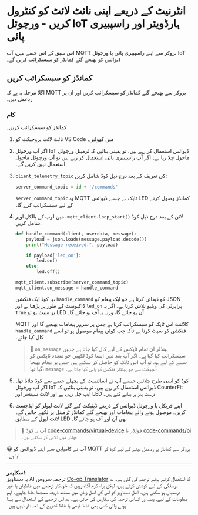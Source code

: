 <!--
CO_OP_TRANSLATOR_METADATA:
{
  "original_hash": "c527ce85d69b1a3875366ec61cbed8aa",
  "translation_date": "2025-08-26T23:09:42+00:00",
  "source_file": "1-getting-started/lessons/4-connect-internet/single-board-computer-commands.md",
  "language_code": "ur"
}
-->
# انٹرنیٹ کے ذریعے اپنی نائٹ لائٹ کو کنٹرول کریں - ورچوئل IoT ہارڈویئر اور راسپبیری پائی

اس سبق کے اس حصے میں، آپ MQTT بروکر سے اپنے راسپبیری پائی یا ورچوئل IoT ڈیوائس کو بھیجے گئے کمانڈز کو سبسکرائب کریں گے۔

## کمانڈز کو سبسکرائب کریں

اگلا مرحلہ یہ ہے کہ MQTT بروکر سے بھیجے گئے کمانڈز کو سبسکرائب کریں اور ان پر ردعمل دیں۔

### کام

کمانڈز کو سبسکرائب کریں۔

1. نائٹ لائٹ پروجیکٹ کو VS Code میں کھولیں۔

1. اگر آپ ورچوئل IoT ڈیوائس استعمال کر رہے ہیں، تو یقینی بنائیں کہ ٹرمینل ورچوئل ماحول چلا رہا ہے۔ اگر آپ راسپبیری پائی استعمال کر رہے ہیں تو آپ ورچوئل ماحول استعمال نہیں کریں گے۔

1. `client_telemetry_topic` کی تعریف کے بعد درج ذیل کوڈ شامل کریں:

    ```python
    server_command_topic = id + '/commands'
    ```

    `server_command_topic` وہ MQTT ٹاپک ہے جسے ڈیوائس LED کمانڈز وصول کرنے کے لیے سبسکرائب کرے گا۔

1. مین لوپ کے بالکل اوپر، `mqtt_client.loop_start()` لائن کے بعد درج ذیل کوڈ شامل کریں:

    ```python
    def handle_command(client, userdata, message):
        payload = json.loads(message.payload.decode())
        print("Message received:", payload)
    
        if payload['led_on']:
            led.on()
        else:
            led.off()
    
    mqtt_client.subscribe(server_command_topic)
    mqtt_client.on_message = handle_command
    ```

    یہ کوڈ ایک فنکشن، `handle_command` کو ڈیفائن کرتا ہے جو ایک پیغام کو JSON ڈاکیومنٹ کے طور پر پڑھتا ہے اور `led_on` پراپرٹی کی ویلیو تلاش کرتا ہے۔ اگر یہ `True` پر سیٹ ہو تو LED آن ہو جائے گا، ورنہ یہ آف ہو جائے گا۔

    MQTT کلائنٹ اس ٹاپک کو سبسکرائب کرتا ہے جس پر سرور پیغامات بھیجے گا اور `handle_command` فنکشن کو سیٹ کرتا ہے تاکہ جب کوئی پیغام موصول ہو تو اسے کال کیا جائے۔

    > 💁 `on_message` ہینڈلر ان تمام ٹاپکس کے لیے کال کیا جاتا ہے جنہیں سبسکرائب کیا گیا ہے۔ اگر آپ بعد میں ایسا کوڈ لکھیں جو متعدد ٹاپکس کو سننے کے لیے ہو، تو آپ اس ٹاپک کو حاصل کر سکتے ہیں جس پر پیغام بھیجا گیا تھا، `message` آبجیکٹ سے جو ہینڈلر فنکشن کو پاس کیا جاتا ہے۔

1. کوڈ کو اسی طرح چلائیں جیسے آپ نے اسائنمنٹ کے پچھلے حصے سے کوڈ چلایا تھا۔ اگر آپ ورچوئل IoT ڈیوائس استعمال کر رہے ہیں، تو یقینی بنائیں کہ CounterFit ایپ چل رہی ہے اور لائٹ سینسر اور LED درست پنز پر بنائے گئے ہیں۔

1. اپنے فزیکل یا ورچوئل ڈیوائس کے ذریعے ڈیٹیکٹ کیے گئے لائٹ لیولز کو ایڈجسٹ کریں۔ موصول ہونے والے پیغامات اور بھیجے گئے کمانڈز ٹرمینل پر لکھے جائیں گے۔ لائٹ لیول کے مطابق LED بھی آن اور آف ہو جائے گا۔

> 💁 آپ یہ کوڈ [code-commands/virtual-device](../../../../../1-getting-started/lessons/4-connect-internet/code-commands/virtual-device) فولڈر یا [code-commands/pi](../../../../../1-getting-started/lessons/4-connect-internet/code-commands/pi) فولڈر میں تلاش کر سکتے ہیں۔

😀 آپ نے کامیابی سے اپنے ڈیوائس کو MQTT بروکر سے کمانڈز پر ردعمل دینے کے لیے کوڈ کر لیا ہے۔

---

**ڈسکلیمر**:  
یہ دستاویز AI ترجمہ سروس [Co-op Translator](https://github.com/Azure/co-op-translator) کا استعمال کرتے ہوئے ترجمہ کی گئی ہے۔ ہم درستگی کے لیے کوشش کرتے ہیں، لیکن براہ کرم آگاہ رہیں کہ خودکار ترجمے میں غلطیاں یا غیر درستیاں ہو سکتی ہیں۔ اصل دستاویز کو اس کی اصل زبان میں مستند ذریعہ سمجھا جانا چاہیے۔ اہم معلومات کے لیے، پیشہ ور انسانی ترجمہ کی سفارش کی جاتی ہے۔ ہم اس ترجمے کے استعمال سے پیدا ہونے والی کسی بھی غلط فہمی یا غلط تشریح کے ذمہ دار نہیں ہیں۔